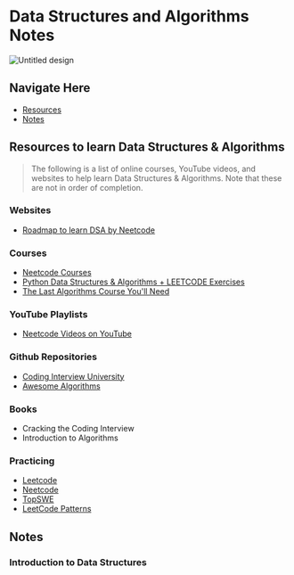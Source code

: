 # Data Structures and Algorithms Notes

![Untitled design](https://github.com/izzatkarimov/DSA-Notes/assets/108251704/44dda9d8-a66b-45c8-a602-6487ff6fa762)

## Navigate Here
- [Resources](#resources-to-learn-data-structures-&-algorithms)
- [Notes](#notes)

## Resources to learn Data Structures & Algorithms
> The following is a list of online courses, YouTube videos, and websites to help learn Data Structures & Algorithms. Note that these are not in order of completion.

### Websites

- [Roadmap to learn DSA by Neetcode](https://neetcode.io/roadmap)

### Courses

- [Neetcode Courses](https://neetcode.io/courses)
- [Python Data Structures & Algorithms + LEETCODE Exercises](https://www.udemy.com/course/data-structures-algorithms-python/?couponCode=ACCAGE0923)
- [The Last Algorithms Course You'll Need](https://frontendmasters.com/courses/algorithms/)

### YouTube Playlists

- [Neetcode Videos on YouTube](https://www.youtube.com/@NeetCode)

### Github Repositories

- [Coding Interview University](https://github.com/jwasham/coding-interview-university)
- [Awesome Algorithms](https://github.com/tayllan/awesome-algorithms)

### Books
- Cracking the Coding Interview
- Introduction to Algorithms

### Practicing
- [Leetcode](https://leetcode.com/)
- [Neetcode](https://neetcode.io/practice)
- [TopSWE](https://topswe.com/)
- [LeetCode Patterns](https://seanprashad.com/leetcode-patterns/)

## Notes

### Introduction to Data Structures
